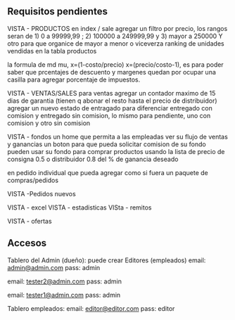 ## Requisitos pendientes
VISTA - PRODUCTOS
en index / sale agregar un filtro por precio, los rangos seran de 1) 0 a 99999,99 ; 2) 100000 a 249999,99 y 3) mayor a 250000
Y otro para que organice de mayor a menor o viceverza
ranking de unidades vendidas en la tabla productos

la formula de md mu, x=(1-costo/precio) x=(precio/costo-1), es para poder saber que prcentajes de descuento y margenes quedan por ocupar
una casilla para agregar porcentaje de impuestos.

VISTA - VENTAS/SALES
para ventas agregar un contador maximo de 15 dias de garantia (tienen q abonar el resto hasta el precio de distribuidor)
agregar un nuevo estado de entragado para diferenciar entregado con comision y entregado sin comision, lo mismo para pendiente, uno con comision y otro sin comision

VISTA - fondos
un home que permita a las empleadas ver su flujo de ventas y ganancias
un boton para que pueda solicitar comision de su fondo
pueden usar su fondo para comprar productos usando la lista de precio de consigna 0.5 o distribuidor 0.8 del % de ganancia deseado

en pedido individual que pueda agregar como si fuera un paquete de compras/pedidos

VISTA -Pedidos nuevos


VISTA - excel
VISTA - estadisticas
VISta - remitos

VISTA - ofertas
## Accesos


Tablero del Admin (dueño):
puede crear Editores (empleados) 
email: admin@admin.com
pass: admin

email: tester2@admin.com
pass: admin

email: tester1@admin.com
pass: admin

Tablero empleados:
email: editor@editor.com
pass: editor

